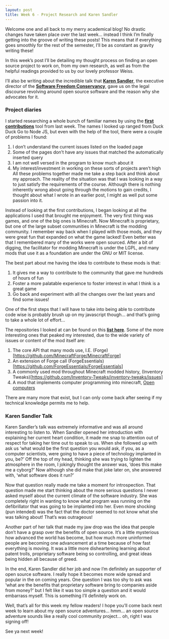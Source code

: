 ```yaml
---
layout: post
title: Week 6 - Project Research and Karen Sandler
---
```


Welcome one and all back to my merry academical blog! No drastic changes have taken place over the last week… instead I think I’m finally getting into the groove of writing these posts! This means that if everything goes smoothly for the rest of the semester, I’ll be as constant as gravity writing these!

In this week’s post I’ll be detailing my thought process on finding an open source project to work on, from my own research, as well as from the helpful readings provided to us by our lovely professor Weiss.

I’ll also be writing about the incredible talk that **[Karen Sandler]( https://en.wikipedia.org/wiki/Karen_Sandler)**, the executive director of the **[Software Freedom Conservancy]( https://sfconservancy.org/)**, gave us on the legal discourse revolving around open source software and the reason why she advocates for it.

### Project diaries
I started researching a whole bunch of familiar names by using the **[first contributions]( https://firstcontributions.github.io/)** tool from last week. The names I looked up ranged from Duck Duck Go to Node JS, but even with the help of the tool, there were a couple of problems I found: 
1.	I don’t understand the current issues listed on the loaded page
2.	Some of the pages don’t have any issues that matched the automatically inserted query
3.	I am not well versed in the program to know much about it
4.	My interest/investment in working on these sorts of projects aren’t high
All these problems together made me take a step back and think about my approach. The reality of the situation was that I was looking in a way to just satisfy the requirements of the course. Although there is nothing inherently wrong about going through the motions to gain credits, I thought about what I wrote in an earlier post, I might as well put some passion into it.

Instead of looking at the first contributions, I began looking at all the applications I used that brought me enjoyment. The very first thing was games, and one of the big ones is Minecraft. Now Minecraft is proprietary, but one of the large subset communities in Minecraft is the modding community. I remember way back when I played with those mods, and they were great fun that expanded on what the game lacked! Even better was that I remembered many of the works were open sourced. After a bit of digging, the facilitator for modding Minecraft is under the LGPL, and many mods that use it as a foundation are under the GNU or MIT license.

The best part about me having the idea to contribute to these mods is that:
1.	It gives me a way to contribute to the community that gave me hundreds of hours of fun
2.	Foster a more palatable experience to foster interest in what I think is a great game
3.	Go back and experiment with all the changes over the last years and find some issues!

One of the first steps that I will have to take into being able to contribute code wise is probably brush up on my javascript though… and that’s going to take a whole lot of effort…

The repositories I looked at can be found on this **[list here](https://github.com/agaricusb/ForgeMod/wiki/List-of-Open-Source-Forge-Mods)**. Some of the more interesting ones that peaked my interested, due to the wide variety of issues or content of the mod itself are:
1. The core API that many mods use, I.E. (Forge)[https://github.com/MinecraftForge/MinecraftForge]
2. An extension of Forge call (ForgeEssentials)[https://github.com/ForgeEssentials/ForgeEssentials]
3. A commonly used mod throughout Minecraft modded history, (Inventory Tweaks)[https://github.com/Inventory-Tweaks/inventory-tweaks/issues]
4. A mod that implements computer programming into minecraft, [Open computers](https://github.com/Inventory-Tweaks/inventory-tweaks/issues)

There are many more that exist, but I can only come back after seeing if my technical knowledge permits me to help.

### Karen Sandler Talk
Karen Sandler’s talk was extremely informative and was all around interesting to listen to. When Sandler opened her introduction with explaining her current heart condition, it made me snap to attention out of respect for taking her time out to speak to us. When she followed up with ask us ‘what would be the first question you would ask, if you, as a computer scientists, were going to have a piece of technology implanted in you, be?’ Off the top of my head, thinking she was trying to lighten the atmosphere in the room, I jokingly thought the answer was, ‘does this make me a cyborg?’ Now although she did make that joke later on, she answered with, ‘what software does it run?’ 

Now that question really made me take a moment for introspection. That question made me start thinking about the more serious questions I never asked myself about the current climate of the software industry. She was completely right in wanting to know what program was running on the defibrillator that was going to be implanted into her. Even more shocking (pun intended) was the fact that the doctor seemed to not know what she was talking about! That’s was outrageous!

Another part of her talk that made my jaw drop was the idea that people don’t have a grasp over the benefits of open source. It’s a little mysterious how advanced the world has become, but how much more uninformed people are becoming one advancement at a time because of how fast everything is moving. It was a little more disheartening learning about patent trolls, proprietary software being so controlling, and great ideas being hidden all because of greed.

In the end, Karen Sandler did her job and now I’m definitely an supporter of open source software. I really hope it becomes more wide spread and popular in the on coming years. One question I was too shy to ask was ‘what are the benefits that proprietary software bring to companies aside from money?’ but I felt like it was too simple a question and it would embarrass myself. This is something I’ll definitely work on.

Well, that’s all for this week my fellow readers! I hope you’ll come back next week to learn about my open source adventures… hmm… an open source adventure sounds like a really cool community project… oh, right I was signing off!

See ya next week!

